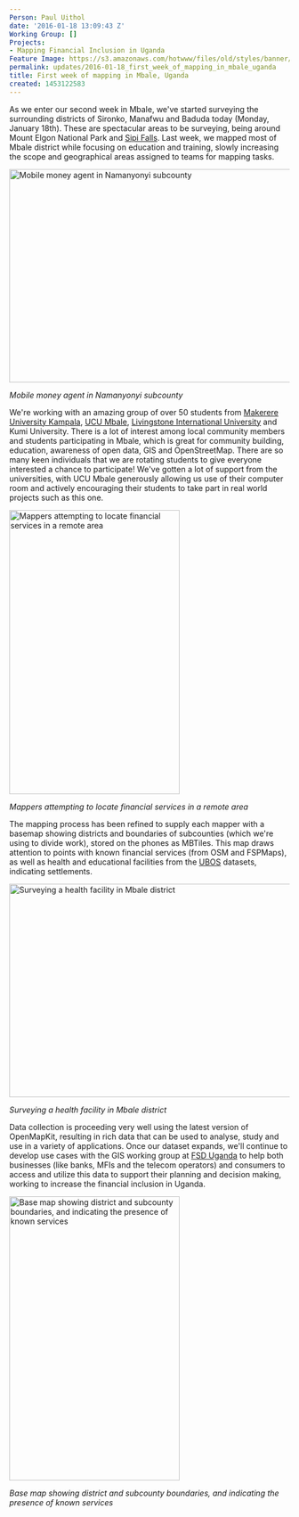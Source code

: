 ```yaml
---
Person: Paul Uithol
date: '2016-01-18 13:09:43 Z'
Working Group: []
Projects:
- Mapping Financial Inclusion in Uganda
Feature Image: https://s3.amazonaws.com/hotwww/files/old/styles/banner/public/Screenshot_2016-01-18-14-40-00.png
permalink: updates/2016-01-18_first_week_of_mapping_in_mbale_uganda
title: First week of mapping in Mbale, Uganda
created: 1453122583
---
```

<p>As we enter our second week in Mbale, we've started surveying the surrounding districts of Sironko, Manafwu and Baduda today (Monday, January 18th). These are spectacular areas to be surveying, being around Mount Elgon National Park and <a href="https://en.wikipedia.org/wiki/Sipi_Falls">Sipi Falls</a>. Last week, we mapped most of Mbale district while focusing on education and training, slowly increasing the scope and geographical areas assigned to teams for mapping tasks.</p><p><img class="image-large" title="Mobile money agent in Namanyonyi subcounty" src="https://s3.amazonaws.com/hotwww/files/old/styles/large/public/IMG_20160115_105334.jpg?itok=GQFkx8d7" alt="Mobile money agent in Namanyonyi subcounty" height="383" width="510"></p><p><em>Mobile money agent in Namanyonyi subcounty</em></p><p><!--break--></p><p>We're working with an amazing group of over 50 students from <a href="http://mak.ac.ug/">Makerere University Kampala</a>, <a href="http://ucumbale.ac.ug/">UCU Mbale</a>, <a href="http://livingstone.ac.ug/">Livingstone International University</a> and Kumi University. There is a lot of interest among local community members and students participating in Mbale, which is great for community building, education, awareness of open data, GIS and OpenStreetMap. There are so many keen individuals that we are rotating students to give everyone interested a chance to participate! We've gotten a lot of support from the universities, with UCU Mbale generously allowing us use of their computer room and actively encouraging their students to take part in real world projects such as this one.</p><p><img class="image-large" title="Mappers attempting to locate financial services in a remote area" src="https://s3.amazonaws.com/hotwww/files/old/styles/large/public/IMG-20160118-WA0016.jpg?itok=5vp6WKPC" alt="Mappers attempting to locate financial services in a remote area" height="510" width="306"></p><p><em>Mappers attempting to locate financial services in a remote area</em></p><p>The mapping process has been refined to supply each mapper with a basemap showing districts and boundaries of subcounties (which we're using to divide work), stored on the phones as MBTiles. This map draws attention to points with known financial services (from OSM and FSPMaps), as well as health and educational facilities from the <a href="http://www.ubos.org/">UBOS</a> datasets, indicating settlements.</p><p><img class="image-large" title="Surveying a health facility in Mbale district" src="https://s3.amazonaws.com/hotwww/files/old/styles/large/public/IMG_20160115_112150.jpg?itok=pPlcJseY" alt="Surveying a health facility in Mbale district" height="383" width="510"></p><p><em>Surveying a health facility in Mbale district</em></p><p>Data collection is proceeding very well using the latest version of OpenMapKit, resulting in rich data that can be used to analyse, study and use in a variety of applications. Once our dataset expands, we'll continue to develop use cases with the GIS working group at <a href="http://fsduganda.or.ug/">FSD Uganda</a> to help both businesses (like banks, MFIs and the telecom operators) and consumers to access and utilize this data to support their planning and decision making, working to increase the financial inclusion in Uganda.</p><p><img class="image-large" title="Base map showing district and subcounty boundaries, and indicating the presence of known services" src="https://s3.amazonaws.com/hotwww/files/old/styles/large/public/Screenshot_2016-01-18-14-40-00.png?itok=4NsaCm-l" alt="Base map showing district and subcounty boundaries, and indicating the presence of known services" height="510" width="306"></p><p><em>Base map showing district and subcounty boundaries, and indicating the presence of known services</em></p>
